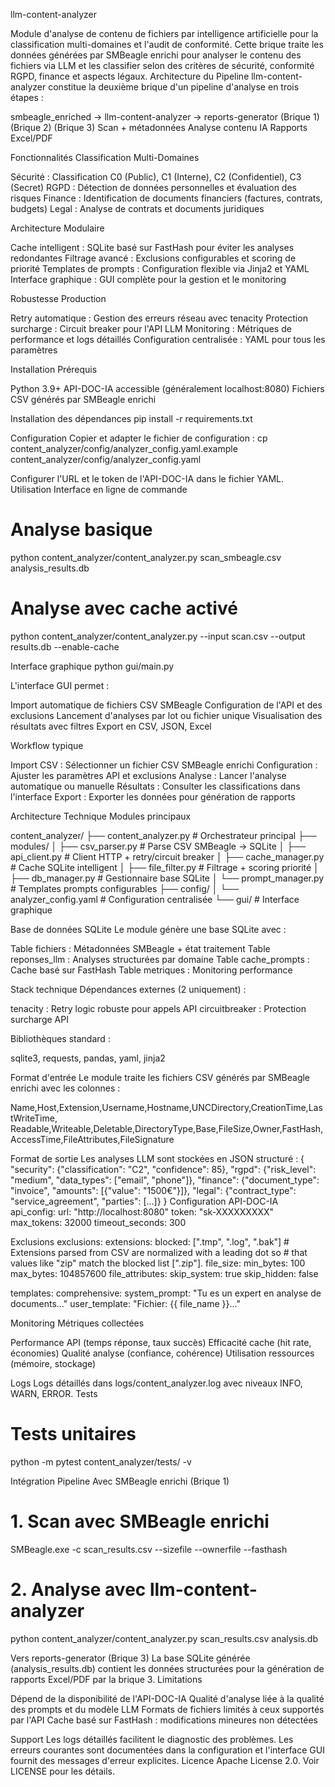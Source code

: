 llm-content-analyzer

Module d'analyse de contenu de fichiers par intelligence artificielle pour la classification multi-domaines et l'audit de conformité. Cette brique traite les données générées par SMBeagle enrichi pour analyser le contenu des fichiers via LLM et les classifier selon des critères de sécurité, conformité RGPD, finance et aspects légaux.
Architecture du Pipeline
llm-content-analyzer constitue la deuxième brique d'un pipeline d'analyse en trois étapes :


smbeagle_enriched → llm-content-analyzer → reports-generator
    (Brique 1)          (Brique 2)         (Brique 3)
Scan + métadonnées   Analyse contenu IA   Rapports Excel/PDF

Fonctionnalités
Classification Multi-Domaines

Sécurité : Classification C0 (Public), C1 (Interne), C2 (Confidentiel), C3 (Secret)
RGPD : Détection de données personnelles et évaluation des risques
Finance : Identification de documents financiers (factures, contrats, budgets)
Legal : Analyse de contrats et documents juridiques

Architecture Modulaire

Cache intelligent : SQLite basé sur FastHash pour éviter les analyses redondantes
Filtrage avancé : Exclusions configurables et scoring de priorité
Templates de prompts : Configuration flexible via Jinja2 et YAML
Interface graphique : GUI complète pour la gestion et le monitoring

Robustesse Production

Retry automatique : Gestion des erreurs réseau avec tenacity
Protection surcharge : Circuit breaker pour l'API LLM
Monitoring : Métriques de performance et logs détaillés
Configuration centralisée : YAML pour tous les paramètres

Installation
Prérequis

Python 3.9+
API-DOC-IA accessible (généralement localhost:8080)
Fichiers CSV générés par SMBeagle enrichi

Installation des dépendances
pip install -r requirements.txt

Configuration
Copier et adapter le fichier de configuration :
cp content_analyzer/config/analyzer_config.yaml.example content_analyzer/config/analyzer_config.yaml

Configurer l'URL et le token de l'API-DOC-IA dans le fichier YAML.
Utilisation
Interface en ligne de commande

# Analyse basique
python content_analyzer/content_analyzer.py scan_smbeagle.csv analysis_results.db

# Analyse avec cache activé
python content_analyzer/content_analyzer.py --input scan.csv --output results.db --enable-cache

Interface graphique
python gui/main.py

L'interface GUI permet :

Import automatique de fichiers CSV SMBeagle
Configuration de l'API et des exclusions
Lancement d'analyses par lot ou fichier unique
Visualisation des résultats avec filtres
Export en CSV, JSON, Excel

Workflow typique

Import CSV : Sélectionner un fichier CSV SMBeagle enrichi
Configuration : Ajuster les paramètres API et exclusions
Analyse : Lancer l'analyse automatique ou manuelle
Résultats : Consulter les classifications dans l'interface
Export : Exporter les données pour génération de rapports

Architecture Technique
Modules principaux

content_analyzer/
├── content_analyzer.py      # Orchestrateur principal
├── modules/
│   ├── csv_parser.py        # Parse CSV SMBeagle → SQLite
│   ├── api_client.py        # Client HTTP + retry/circuit breaker
│   ├── cache_manager.py     # Cache SQLite intelligent
│   ├── file_filter.py       # Filtrage + scoring priorité
│   ├── db_manager.py        # Gestionnaire base SQLite
│   └── prompt_manager.py    # Templates prompts configurables
├── config/
│   └── analyzer_config.yaml # Configuration centralisée
└── gui/                     # Interface graphique

Base de données SQLite
Le module génère une base SQLite avec :

Table fichiers : Métadonnées SMBeagle + état traitement
Table reponses_llm : Analyses structurées par domaine
Table cache_prompts : Cache basé sur FastHash
Table metriques : Monitoring performance

Stack technique
Dépendances externes (2 uniquement) :

tenacity : Retry logic robuste pour appels API
circuitbreaker : Protection surcharge API

Bibliothèques standard :

sqlite3, requests, pandas, yaml, jinja2

Format d'entrée
Le module traite les fichiers CSV générés par SMBeagle enrichi avec les colonnes :

Name,Host,Extension,Username,Hostname,UNCDirectory,CreationTime,LastWriteTime,
Readable,Writeable,Deletable,DirectoryType,Base,FileSize,Owner,FastHash,
AccessTime,FileAttributes,FileSignature

Format de sortie
Les analyses LLM sont stockées en JSON structuré :
{
  "security": {"classification": "C2", "confidence": 85},
  "rgpd": {"risk_level": "medium", "data_types": ["email", "phone"]},
  "finance": {"document_type": "invoice", "amounts": [{"value": "1500€"}]},
  "legal": {"contract_type": "service_agreement", "parties": [...]}
}
Configuration
API-DOC-IA
api_config:
  url: "http://localhost:8080"
  token: "sk-XXXXXXXXX"
  max_tokens: 32000
  timeout_seconds: 300

Exclusions
exclusions:
  extensions:
    blocked: [".tmp", ".log", ".bak"]
    # Extensions parsed from CSV are normalized with a leading dot so
    # that values like "zip" match the blocked list [".zip"].
  file_size:
    min_bytes: 100
    max_bytes: 104857600
  file_attributes:
    skip_system: true
    skip_hidden: false

templates:
  comprehensive:
    system_prompt: "Tu es un expert en analyse de documents..."
    user_template: "Fichier: {{ file_name }}..."

Monitoring
Métriques collectées

Performance API (temps réponse, taux succès)
Efficacité cache (hit rate, économies)
Qualité analyse (confiance, cohérence)
Utilisation ressources (mémoire, stockage)

Logs
Logs détaillés dans logs/content_analyzer.log avec niveaux INFO, WARN, ERROR.
Tests
# Tests unitaires
python -m pytest content_analyzer/tests/ -v

Intégration Pipeline
Avec SMBeagle enrichi (Brique 1)
# 1. Scan avec SMBeagle enrichi
SMBeagle.exe -c scan_results.csv --sizefile --ownerfile --fasthash

# 2. Analyse avec llm-content-analyzer
python content_analyzer/content_analyzer.py scan_results.csv analysis.db

Vers reports-generator (Brique 3)
La base SQLite générée (analysis_results.db) contient les données structurées pour la génération de rapports Excel/PDF par la brique 3.
Limitations

Dépend de la disponibilité de l'API-DOC-IA
Qualité d'analyse liée à la qualité des prompts et du modèle LLM
Formats de fichiers limités à ceux supportés par l'API
Cache basé sur FastHash : modifications mineures non détectées

Support
Les logs détaillés facilitent le diagnostic des problèmes. Les erreurs courantes sont documentées dans la configuration et l'interface GUI fournit des messages d'erreur explicites.
Licence
Apache License 2.0. Voir LICENSE pour les détails.



